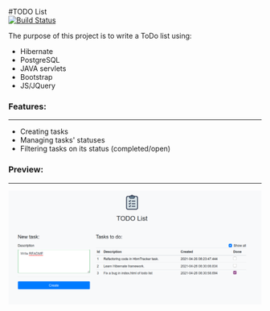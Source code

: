 #TODO List  
[![Build Status](https://travis-ci.org/amasterenko/job4j_todolist.svg?branch=master)](https://travis-ci.org/amasterenko/job4j_todolist)  

The purpose of this project is to write a ToDo list using:  
- Hibernate  
- PostgreSQL  
- JAVA servlets  
- Bootstrap    
- JS/JQuery

### Features:  
____  
- Creating tasks  
- Managing tasks' statuses  
- Filtering tasks on its status (completed/open)  

### Preview:  
____  

![ScreenShot](images/main.png)